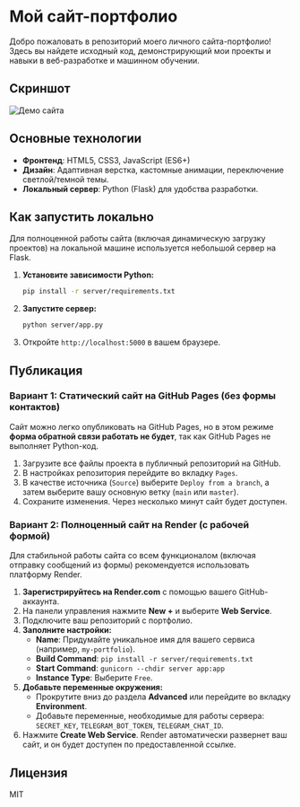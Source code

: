 # Мой сайт-портфолио

Добро пожаловать в репозиторий моего личного сайта-портфолио! Здесь вы найдете исходный код, демонстрирующий мои проекты и навыки в веб-разработке и машинном обучении.

## Скриншот

![Демо сайта]()

## Основные технологии

*   **Фронтенд**: HTML5, CSS3, JavaScript (ES6+)
*   **Дизайн**: Адаптивная верстка, кастомные анимации, переключение светлой/темной темы.
*   **Локальный сервер**: Python (Flask) для удобства разработки.

## Как запустить локально

Для полноценной работы сайта (включая динамическую загрузку проектов) на локальной машине используется небольшой сервер на Flask.

1.  **Установите зависимости Python:**
    ```bash
    pip install -r server/requirements.txt
    ```

2.  **Запустите сервер:**
    ```bash
    python server/app.py
    ```

3.  Откройте `http://localhost:5000` в вашем браузере.

## Публикация

### Вариант 1: Статический сайт на GitHub Pages (без формы контактов)

Сайт можно легко опубликовать на GitHub Pages, но в этом режиме **форма обратной связи работать не будет**, так как GitHub Pages не выполняет Python-код.

1.  Загрузите все файлы проекта в публичный репозиторий на GitHub.
2.  В настройках репозитория перейдите во вкладку `Pages`.
3.  В качестве источника (`Source`) выберите `Deploy from a branch`, а затем выберите вашу основную ветку (`main` или `master`).
4.  Сохраните изменения. Через несколько минут сайт будет доступен.

### Вариант 2: Полноценный сайт на Render (с рабочей формой)

Для стабильной работы сайта со всем функционалом (включая отправку сообщений из формы) рекомендуется использовать платформу Render.

1.  **Зарегистрируйтесь на Render.com** с помощью вашего GitHub-аккаунта.
2.  На панели управления нажмите **New +** и выберите **Web Service**.
3.  Подключите ваш репозиторий с портфолио.
4.  **Заполните настройки:**
    -   **Name**: Придумайте уникальное имя для вашего сервиса (например, `my-portfolio`).
    -   **Build Command**: `pip install -r server/requirements.txt`
    -   **Start Command**: `gunicorn --chdir server app:app`
    -   **Instance Type**: Выберите `Free`.
5.  **Добавьте переменные окружения:**
    -   Прокрутите вниз до раздела **Advanced** или перейдите во вкладку **Environment**.
    -   Добавьте переменные, необходимые для работы сервера: `SECRET_KEY`, `TELEGRAM_BOT_TOKEN`, `TELEGRAM_CHAT_ID`.
6.  Нажмите **Create Web Service**. Render автоматически развернет ваш сайт, и он будет доступен по предоставленной ссылке.

## Лицензия

MIT
